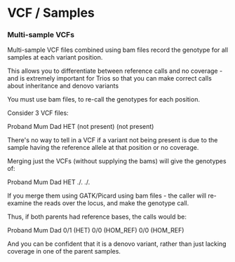 # VCF / Samples

### Multi-sample VCFs

Multi-sample VCF files combined using bam files record the genotype for all samples at each variant position.

This allows you to differentiate between reference calls and no coverage - and is extremely important for Trios so that you can make correct calls about inheritance and denovo variants

You must use bam files, to re-call the genotypes for each position.

Consider 3 VCF files:

Proband 	Mum 	Dad
HET 	(not present) 	(not present)

There's no way to tell in a VCF if a variant not being present is due to the sample having the reference allele at that position or no coverage.

Merging just the VCFs (without supplying the bams) will give the genotypes of:

Proband 	Mum 	Dad
HET 	./.	./.

If you merge them using GATK/Picard using bam files - the caller will re-examine the reads over the locus, and make the genotype call.

Thus, if both parents had reference bases, the calls would be:

Proband 	Mum 	Dad
0/1 (HET) 	0/0 (HOM_REF)	0/0 (HOM_REF)

And you can be confident that it is a denovo variant, rather than just lacking coverage in one of the parent samples.

